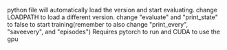 python file will automatically load the version and start evaluating. change LOADPATH to load a different version. change "evaluate" and "print_state" to false to start training(remember to also change "print_every", "saveevery", and "episodes")
Requires pytorch to run and CUDA to use the gpu

